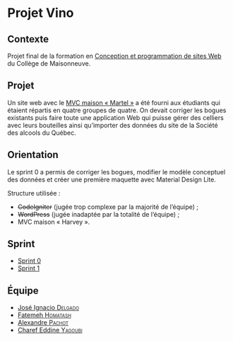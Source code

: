 # Projet Vino

## Contexte

Projet final de la formation en [Conception et programmation de sites Web](https://fc.cmaisonneuve.qc.ca/repertoire/ti/aec/developpement-sites-web "Description du programme") du Collège de Maisonneuve.

## Projet

Un site web avec le [MVC maison « Martel »](https://github.com/projetwebmaisonneuve/vino/tree/21a6436d9c307a8b76a6d4a4b50c6333712ea5f9) a été fourni aux étudiants qui étaient répartis en quatre groupes de quatre. On devait corriger les bogues existants puis faire toute une application Web qui puisse gérer des celliers avec leurs bouteilles ainsi qu’importer des données du site de la Société des alcools du Québec.

## Orientation

Le sprint 0 a permis de corriger les bogues, modifier le modèle conceptuel des données et créer une première maquette avec Material Design Lite.

Structure utilisée :
- ~~CodeIgniter~~ (jugée trop complexe par la majorité de l’équipe) ;
- ~~WordPress~~ (jugée inadaptée par la totalité de l’équipe) ;
- MVC maison « Harvey ».

## Sprint
- [Sprint 0](https://github.com/projet-web-Maisonneuve/vino/tree/21a6436d9c307a8b76a6d4a4b50c6333712ea5f9)
- [Sprint 1](https://github.com/projet-web-Maisonneuve/vino/tree/b5d5b1b921cf37b12bad82042e0af7f1a352426a)
  
## Équipe
- [José Ignacio <span style="font-variant:small-caps;">Delgado</span>](https://github.com/jidelgado77)
- [Fatemeh <span style="font-variant:small-caps;">Homatash</span>](https://github.com/FatemehHo)
- [Alexandre <span style="font-variant:small-caps;">Pachot</span>](https://github.com/LibreEdu)
- [Charef Eddine <span style="font-variant:small-caps;">Yagoubi</span>](https://github.com/charefeddine)
